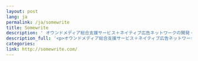 ```yaml
---
layout: post
lang: ja
permalink: /ja/somewrite
title: Somewrite
description: ' オウンドメディア総合支援サービス＋ネイティブ広告ネットワークの開発・運営 '
description_full: '<p>オウンドメディア総合支援サービス＋ネイティブ広告ネットワークの開発・運営</p>'
categories: 
link: http://somewrite.com/
---
```

